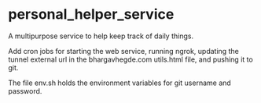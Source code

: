 # personal_helper_service
A multipurpose service to help keep track of daily things.

Add cron jobs for starting the web service, running ngrok, updating the tunnel external url in the bhargavhegde.com utils.html file, and pushing it to git.

The file env.sh holds the environment variables for git username and password.
